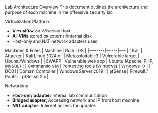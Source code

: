Lab Architecture Overview
This document outlines the architecture and purpose of each machine in the offensive security lab.

Virtualization Platform
- **VirtualBox** on Windows Host
- **All VMs** stored on external/internal disk
- Host-only and NAT network adapters used

Machines & Roles
| Machine | Role | OS |
|--------|------|----|
| Kali | Attacker | Kali Linux 2024.x |
| Metasploitable3 | Vulnerable target | Ubuntu/Windows |
| BWAPP | Vulnerable web app | Ubuntu (Apache, PHP, MySQL) |
| Commando VM | Pentesting tools (Windows) | Windows 10 |
| DC01 | Domain Controller | Windows Server 2019 |
| pfSense | Firewall / Router | pfSense 2.x |

Networking
- **Host-only adapter:** Internal lab communication
- **Bridged adapter;** Accessing network and IP from host machine
- **NAT adapter:** Internet access for updates
